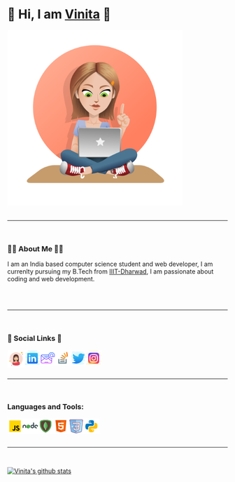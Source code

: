    #     :hibiscus:  Hi, I am <a href="https://vinita2000.github.io/Vinita-s-Portfolio/" target="_blank">Vinita</a>  :hibiscus:
<img alt="Profile-Image" src="https://github.com/vinita2000/profile/blob/master/git-img/girlwithlaptop.png" width="400" height="400">

<br/>
<br/>

<hr>

<br/>

###   :fairy_woman:  About Me  :fairy_woman:
I am an India based computer science student and web developer, I am currenlty pursuing my B.Tech from [IIIT-Dharwad](https://iiitdwd.ac.in/), I am passionate about coding and web development.

<br/>
<br/>

<hr>

<br/>
 
###    :thought_balloon:  Social Links  :thought_balloon:

<a href="https://vinita2000.github.io/Vinita-s-Portfolio/" target="_blank"><img align="left" alt="portfolio" width="40px" height="40px" src="https://github.com/vinita2000/profile/blob/master/git-img/profile.png" /></a>
<a href="https://www.linkedin.com/in/vinita-yadav-237725169/" target="_blank"><img align="left" alt="portfolio" width="35px" height="35px" src="https://github.com/vinita2000/profile/blob/master/git-img/linkedIn.png" /></a>
<a href="mailto:vinitayadavlkw225@gmail.com" target="_blank"><img align="left" alt="portfolio" width="35px" height="35px" src="https://github.com/vinita2000/profile/blob/master/git-img/email.png" /></a>
<a href="https://stackoverflow.com/users/10667128/vinita" target="_blank"><img align="left" alt="portfolio" width="35px" height="35px" src="https://github.com/vinita2000/profile/blob/master/git-img/stackoverflow.png" /></a>
<a href="https://twitter.com/lla_vini" target="_blank"><img align="left" alt="portfolio" width="35px" height="35px" src="https://github.com/vinita2000/profile/blob/master/git-img/twitter.png" /></a>
<a href="https://www.instagram.com/on_seventh_sky/" target="_blank"><img align="left" alt="portfolio" width="35px" height="35px" src="https://github.com/vinita2000/profile/blob/master/git-img/instagram.png" /></a>

<br/>
<br/>
<br/>

<hr>

<br/>

### Languages and Tools:


<a href="https://developer.mozilla.org/en-US/docs/Web/JavaScript" target="_blank"><img align="left" alt="Javascript" width="35px" src="https://github.com/vinita2000/profile/blob/master/git-img/javascript.png" /></a>
<a href="https://nodejs.org/en/" target="_blank"><img align="left" alt="Javascript" width="35px" src="https://github.com/vinita2000/profile/blob/master/git-img/nodejs.png" /></a>
<a href="https://www.mongodb.com/" target="_blank"><img align="left" alt="Javascript" width="35px" src="https://github.com/vinita2000/profile/blob/master/git-img/mongodb.png" /></a>
<a href="https://www.w3schools.com/html/" target="_blank"><img align="left" alt="Javascript" width="35px" src="https://github.com/vinita2000/profile/blob/master/git-img/html.png" /></a>
<a href="https://www.w3schools.com/css/" target="_blank"><img align="left" alt="Javascript" width="35px" src="https://github.com/vinita2000/profile/blob/master/git-img/css.png" /></a>
<a href="https://www.python.org/" target="_blank"><img align="left" alt="Javascript" width="35px" src="https://github.com/vinita2000/profile/blob/master/git-img/python.png" /></a>

<br/>
<br/>
<br/>

<hr>

<br/>

[![Vinita's github stats](https://github-readme-stats.vercel.app/api?username=vinita2000&theme=vue&include_all_commits=true&count_private=true&show_icons=true&line_height=20)](https://github.com/anuraghazra/github-readme-stats)

<!--
**vinita2000/vinita2000** is a ✨ _special_ ✨ repository because its `README.md` (this file) appears on your GitHub profile.

Here are some ideas to get you started:

- 🔭 I’m currently working on ...
- 🌱 I’m currently learning ...
- 👯 I’m looking to collaborate on ...
- 🤔 I’m looking for help with ...
- 💬 Ask me about ...
- 📫 How to reach me: ...
- 😄 Pronouns: ...
- ⚡ Fun fact: ...
-->



